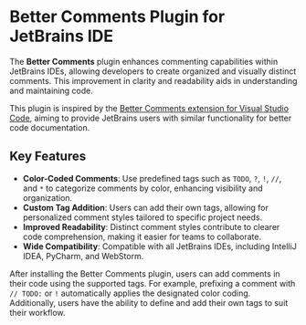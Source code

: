 # Better Comments Plugin for JetBrains IDE

The **Better Comments** plugin enhances commenting capabilities within JetBrains IDEs, allowing developers to create organized and visually distinct comments. This improvement in clarity and readability aids in understanding and maintaining code.

This plugin is inspired by the [Better Comments extension for Visual Studio Code](https://marketplace.visualstudio.com/items?itemName=aaron-bond.better-comments), aiming to provide JetBrains users with similar functionality for better code documentation.

## Key Features

- **Color-Coded Comments**: Use predefined tags such as `TODO`, `?`, `!`, `//`, and `*` to categorize comments by color, enhancing visibility and organization.
- **Custom Tag Addition**: Users can add their own tags, allowing for personalized comment styles tailored to specific project needs.
- **Improved Readability**: Distinct comment styles contribute to clearer code comprehension, making it easier for teams to collaborate.
- **Wide Compatibility**: Compatible with all JetBrains IDEs, including IntelliJ IDEA, PyCharm, and WebStorm.

After installing the Better Comments plugin, users can add comments in their code using the supported tags. For example, prefixing a comment with `// TODO:` or `!` automatically applies the designated color coding. Additionally, users have the ability to define and add their own tags to suit their workflow.
